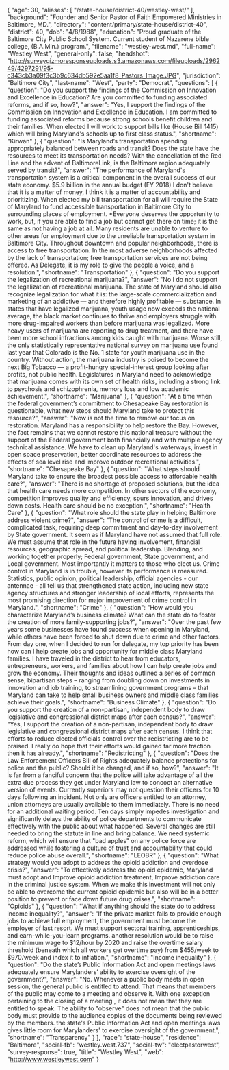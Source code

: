 {
  "age": 30,
  "aliases": [
    "/state-house/district-40/westley-west/"
  ],
  "background": "Founder and Senior Pastor of Faith Empowered Ministries in Baltimore, MD.",
  "directory": "content/primary/state-house/district-40",
  "district": 40,
  "dob": "4/8/1988",
  "education": "Proud graduate of the Baltimore City Public School System. Current student of Nazarene bible college, (B.A.Min.) program.",
  "filename": "westley-west.md",
  "full-name": "Westley West",
  "general-only": false,
  "headshot": "http://surveygizmoresponseuploads.s3.amazonaws.com/fileuploads/296249/4297291/95-c343cb3a09f3c3b9c634db592e5aa1f8_Pastors_Image.JPG",
  "jurisdiction": "Baltimore City",
  "last-name": "West",
  "party": "Democrat",
  "questions": [
    {
      "question": "Do you support the findings of the Commission on Innovation and Excellence in Education? Are you committed to funding associated reforms, and if so, how?",
      "answer": "Yes, I  support the findings of the Commission on Innovation and Excellence in Education. I am committed to funding associated reforms because strong schools benefit children and their families. When elected I will work to support bills like (House Bill 1415) which will bring Maryland's schools up to first class status.",
      "shortname": "Kirwan"
    },
    {
      "question": "Is Maryland’s transportation spending appropriately balanced between roads and transit? Does the state have the resources to meet its transportation needs? With the cancellation of the Red Line and the advent of BaltimoreLink, is the Baltimore region adequately served by transit?",
      "answer": "The performance of Maryland's transportation system is a critical component in the overall success of our state economy. $5.9 billion in the annual budget (FY 2018) I don't believe that it is a matter of money, I think it is a matter of accountability and prioritizing.  When elected my bill transportation for all will require the  State of Maryland to fund accessible transportation in Baltimore City to surrounding places of employment. *Everyone deserves the opportunity to work, but, if you are able to find a job but cannot get there on time; it is the same as not having a job at all. Many residents are unable to venture to other areas for employment due to the unreliable transportation system in Baltimore City. Throughout downtown and popular neighborhoods, there is access to free transportation. In the most adverse neighborhoods affected by the lack of transportation; free transportation services are not being offered. As  Delegate, it is my role to give the people a voice, and a resolution.",
      "shortname": "Transportation"
    },
    {
      "question": "Do you support the legalization of recreational marijuana?",
      "answer": "No I do not support the  legalization of recreational marijuana. The state of Maryland should also recognize legalization for what it is: the large-scale commercialization and marketing of an addictive — and therefore highly profitable — substance.  In states that have legalized marijuana, youth usage now exceeds the national average, the black market continues to thrive and employers struggle with more drug-impaired workers than before marijuana was legalized.  More heavy users of marijuana are reporting to drug treatment, and there have been more school infractions among kids caught with marijuana. Worse still, the only statistically representative national survey on marijuana use found last year that Colorado is the No. 1 state for youth marijuana use in the country.  Without action, the marijuana industry is poised to become the next Big Tobacco — a profit-hungry special-interest group looking after profits, not public health. Legislatures in Maryland need to acknowledge that marijuana comes with its own set of health risks, including a strong link to psychosis and schizophrenia, memory loss and low academic achievement.",
      "shortname": "Marijuana"
    },
    {
      "question": "At a time when the federal government’s commitment to Chesapeake Bay restoration is questionable, what new steps should Maryland take to protect this resource?",
      "answer": "Now is not the time to remove our focus on restoration. Maryland has a responsibility to help restore the Bay.  However, the fact remains that we cannot restore this national treasure without the support of the Federal government both financially and with multiple agency technical assistance. We have to clean up Maryland's waterways, invest in open space preservation, better coordinate resources to address the effects of sea level rise and improve outdoor recreational activities.",
      "shortname": "Chesapeake Bay"
    },
    {
      "question": "What steps should Maryland take to ensure the broadest possible access to affordable health care?",
      "answer": "There is no shortage of proposed solutions, but the idea that health care needs more competition. In other sectors of the economy, competition improves quality and efficiency, spurs innovation, and drives down costs. Health care should be no exception.",
      "shortname": "Health Care"
    },
    {
      "question": "What role should the state play in helping Baltimore address violent crime?",
      "answer": "The control of crime is a difficult, complicated task, requiring deep commitment and day-to-day involvement by State government. It seem as if Maryland have not assumed that full role. We must assume that role in the future having involvement, financial resources, geographic spread, and political leadership. Blending, and working together properly; Federal government, State government, and Local government. Most importantly it matters to those who elect us.  Crime control in Maryland is in trouble, however its performance is measured. Statistics, public opinion, political leadership, official agencies - our antennae - all tell us that strengthened state action, including new state agency structures and stronger leadership of local efforts, represents the most promising direction for major improvement of crime control in Maryland.",
      "shortname": "Crime"
    },
    {
      "question": "How would you characterize Maryland’s business climate? What can the state do to foster the creation of more family-supporting jobs?",
      "answer": "Over the past few years some businesses have found success when opening in Maryland, while others have been forced to shut down due to crime and other factors. From day one, when I decided to run for delegate, my top priority has been how can I help create jobs and opportunity for middle class Maryland families.  I have traveled in the district to hear from educators, entrepreneurs, workers, and families about how I can help create jobs and grow the economy. Their thoughts and ideas outlined a series of common sense, bipartisan steps – ranging from doubling down on investments in innovation and job training, to streamlining government programs – that Maryland can take to help small business owners and middle class families achieve their goals.",
      "shortname": "Business Climate"
    },
    {
      "question": "Do you support the creation of a non-partisan, independent body to draw legislative and congressional district maps after each census?",
      "answer": "Yes, I support the creation of a non-partisan, independent body to draw legislative and congressional district maps after each census. I think that efforts to reduce elected officials control over the redistricting are to be praised.  I really do hope that their efforts would gained far more traction then it has already.",
      "shortname": "Redistricting"
    },
    {
      "question": "Does the Law Enforcement Officers Bill of Rights adequately balance protections for police and the public? Should it be changed, and if so, how?",
      "answer": "It is far from a fanciful concern that the police will take advantage of all the extra due process they get under Maryland law to concoct an alternative version of events. Currently superiors may not question their officers for 10 days following an incident. Not only are officers entitled to an attorney, union attorneys are usually available to them immediately. There is no need for an additional waiting period. Ten days simply impedes investigation and significantly delays the ability of police departments to communicate effectively with the public about what happened. Several changes are still needed to bring the statute in line and bring balance. We need systemic reform, which will ensure that \"bad apples\" on any police force are addressed while fostering a culture of trust and accountability that could reduce police abuse overall.",
      "shortname": "LEOBR"
    },
    {
      "question": "What strategy would you adopt to address the opioid addiction and overdose crisis?",
      "answer": "To effectively address the opioid epidemic, Maryland must adopt and Improve opioid addiction treatment, Improve addiction care in the criminal justice system. When we make this investment will not only be able to overcome the current opioid epidemic but also will be in a better position to prevent or face down future drug crises.",
      "shortname": "Opioids"
    },
    {
      "question": "What if anything should the state do to address income inequality?",
      "answer": "If the private market fails to provide enough jobs to achieve full employment, the government must become the employer of last resort. We must support sectoral training, apprenticeships, and earn-while-you-learn programs. another resolution would be to raise the minimum wage to $12/hour by 2020 and raise the overtime salary threshold (beneath which all workers get overtime pay) from $455/week to $970/week and index it to inflation.",
      "shortname": "Income inequality"
    },
    {
      "question": "Do the state’s Public Information Act and open meetings laws adequately ensure Marylanders’ ability to exercise oversight of the government?",
      "answer": "No. Whenever a public body meets in open session, the general public is entitled to attend. That means that members of the public may come to a meeting and observe it. With one exception pertaining to the closing of a meeting , it does not mean that they are entitled to speak. The ability to \"observe\" does not mean that the public body must provide to the audience copies of the documents being reviewed by the members. the state's Public Information Act and open meetings laws gives little room for Marylanders' to exercise oversight of the government.",
      "shortname": "Transparency"
    }
  ],
  "race": "state-house",
  "residence": "Baltimore",
  "social-fb": "westley.west.737",
  "social-tw": "electpastorwest",
  "survey-response": true,
  "title": "Westley West",
  "web": "http://www.westleywest.com"
}

